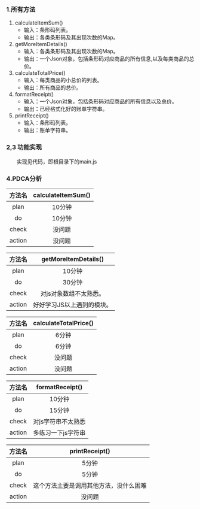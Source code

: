 

### 1.所有方法

1. calculateItemSum()
   - 输入：条形码列表。
   - 输出：各类条形码及其出现次数的Map。
2. getMoreItemDetails()
   - 输入：各类条形码及其出现次数的Map。
   - 输出：一个Json对象，包括条形码对应商品的所有信息,以及每类商品的总价。
3. calculateTotalPrice()
   - 输入：每类商品的小总价的列表。
   - 输出：所有商品的总价。
4. formatReceipt()
   - 输入：一个Json对象，包括条形码对应商品的所有信息以及总价。
   - 输出：已经格式化好的账单字符串。
5. printReceipt()   
   - 输入：条形码列表。
   - 输出：账单字符串。
### 2,3 功能实现

&emsp;&emsp;实现见代码，即根目录下的main.js

### 4.PDCA分析

| 方法名 | calculateItemSum() |
| :----: | :-------------: |
|  plan  |     10分钟      |
|   do   |     10分钟      |
| check  |     没问题      |
| action |     没问题      |

| 方法名 |                         getMoreItemDetails()                          |
| :----: | :----------------------------------------------------------: |
|  plan  |                            10分钟                            |
|   do   |                            30分钟                            |
| check  | 对js对象数组不太熟悉。 |
| action |                  好好学习JS以上遇到的模块。                  |


| 方法名 | calculateTotalPrice() |
| :----: | :--------------------: |
|  plan  |         6分钟          |
|   do   |         6分钟          |
| check  |         没问题         |
| action |         没问题         |

| 方法名 |                       formatReceipt()                        |
| :----: | :----------------------------------------------------------: |
|  plan  |                            10分钟                            |
|   do   |                            15分钟                            |
| check  |  对js字符串不太熟悉 |
| action |                            多练习一下js字符串                 |

| 方法名 |                       printReceipt()                        |
| :----: | :----------------------------------------------------------: |
|  plan  |                            5分钟                            |
|   do   |                            5分钟                            |
| check  |  这个方法主要是调用其他方法，没什么困难 |
| action |                            没问题                |

